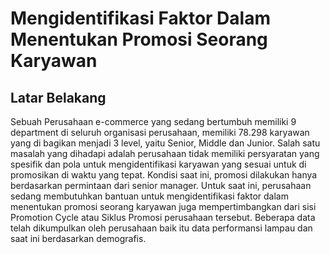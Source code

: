 # Mengidentifikasi Faktor Dalam Menentukan Promosi Seorang Karyawan
## Latar Belakang 
Sebuah Perusahaan e-commerce yang sedang bertumbuh
memiliki 9 department di seluruh organisasi perusahaan, memiliki
78.298 karyawan yang di bagikan menjadi 3 level, yaitu Senior,
Middle dan Junior. Salah satu masalah yang dihadapi adalah
perusahaan tidak memiliki persyaratan yang spesifik dan pola
untuk mengidentifikasi karyawan yang sesuai untuk di promosikan
di waktu yang tepat. Kondisi saat ini, promosi dilakukan hanya
berdasarkan permintaan dari senior manager.
Untuk saat ini, perusahaan sedang membutuhkan bantuan
untuk mengidentifikasi faktor dalam menentukan promosi
seorang karyawan juga mempertimbangkan dari sisi Promotion
Cycle atau Siklus Promosi perusahaan tersebut. Beberapa data
telah dikumpulkan oleh perusahaan baik itu data performansi
lampau dan saat ini berdasarkan demografis.



